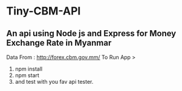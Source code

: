 # Tiny-CBM-API
An api using Node js and Express for Money Exchange Rate in Myanmar
--------------------------------------------------------------------
Data From : http://forex.cbm.gov.mm/
To Run App >
1.  npm install
2.  npm start
3.  and test with you fav api tester.

